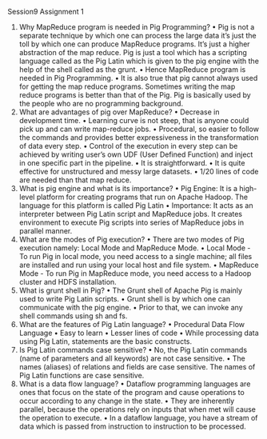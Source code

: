Session9
Assignment 1
1.	Why MapReduce program is needed in Pig Programming?
•	Pig is not a separate technique by which one can process the large data it’s just the toll by which one can produce MapReduce programs. It’s just a higher abstraction of the map reduce.  Pig is just a tool which has a scripting language called as the Pig Latin which is given to the pig engine with the help of the shell called as the grunt. 
•	Hence MapReduce program is needed in Pig Programming.
•	It is also true that pig cannot always used for getting the map reduce programs. Sometimes writing the map reduce programs is better than that of the Pig. Pig is basically used by the people who are no programming background.
2.	What are advantages of pig over MapReduce?
•	Decrease in development time. 
•	Learning curve is not steep, that is anyone could pick up and can write map-reduce jobs.
•	Procedural, so easier to follow the commands and provides better expressiveness in the transformation of data every step.
•	Control of the execution in every step can be achieved by writing user’s own UDF (User Defined Function) and inject in one specific part in the pipeline.
•	It is straightforward.
•	It is quite effective for unstructured and messy large datasets.
•	1/20 lines of code are needed than that map reduce.
3.	What is pig engine and what is its importance?
•	Pig Engine: It is a high-level platform for creating programs that run on Apache Hadoop. The language for this platform is called Pig Latin
•	Importance: It acts as an interpreter between Pig Latin script and MapReduce jobs. It creates environment to execute Pig scripts into series of MapReduce jobs in parallel manner.
4.	What are the modes of Pig execution?
•	There are two modes of Pig execution namely: Local Mode and MapReduce Mode.
•	Local Mode - To run Pig in local mode, you need access to a single machine; all files are installed and run using your local host and file system.
•	MapReduce Mode - To run Pig in MapReduce mode, you need access to a Hadoop cluster and HDFS installation.
5.	What is grunt shell in Pig?
•	The Grunt shell of Apache Pig is mainly used to write Pig Latin scripts.
•	Grunt shell is by which one can communicate with the pig engine.
•	Prior to that, we can invoke any shell commands using sh and fs.
6.	What are the features of Pig Latin language?
•	Procedural Data Flow Language
•	Easy to learn
•	Lesser lines of code
•	While processing data using Pig Latin, statements are the basic constructs.
7.	Is Pig Latin commands case sensitive?
•	No, the Pig Latin commands (name of parameters and all keywords) are not case sensitive.
•	The names (aliases) of relations and fields are case sensitive. The names of Pig Latin functions are case sensitive.
8.	What is a data flow language?
•	Dataflow programming languages are ones that focus on the state of the program and cause operations to occur according to any change in the state.
•	They are inherently parallel, because the operations rely on inputs that when met will cause the operation to execute.
•	In a dataflow language, you have a stream of data which is passed from instruction to instruction to be processed.
